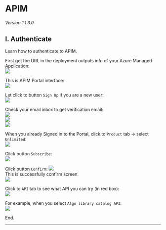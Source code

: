 # APIM

###### Version 1.1.3.0

## I. Authenticate

Learn how to authenticate to APIM.

First get the URL in the deployment outputs info of your Azure Managed Application:  
![](imgs/apim_output.png "")  

This is APIM Portal interface:  
![](imgs/apim_portal.png "")

Let click to button `Sign Up` if you are a new user:  
![](imgs/apim_portal_signup_1.png "")  

Check your email inbox to get verification email:  
![](imgs/apim_portal_signup_2.png "")  
![](imgs/apim_portal_signup_3.png "")  
![](imgs/apim_portal_signup_4.png "")  

When you already Signed in to the Portal, click to `Product` tab -> select `Unlimited`:  
![](imgs/apim_portal_product.png "")  

Click button `Subscribe`:    
![](imgs/apim_portal_product_subscribe.png "")  

Click button `Confirm`:
![](imgs/apim_portal_product_confirm.png "")  
This is successfully confirm screen:  
![](imgs/apim_portal_product_confirm_ok.png "")  

Click to `API` tab to see what API you can try (in red box):  
![](imgs/apim_portal_api.png "")  

For example, when you select `Algo library catalog API`:  
![](imgs/apim_portal_api_catalog.png "")  


End.

---